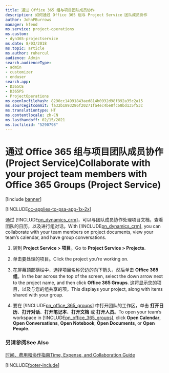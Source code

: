 ```yaml
---
title: 通过 Office 365 组与项目团队成员协作
description: 如何通过 Office 365 组与 Project Service 团队成员协作
author: JohnPBurrows
manager: kfend
ms.service: project-operations
ms.custom:
- dyn365-projectservice
ms.date: 8/03/2018
ms.topic: article
ms.author: ruhercul
audience: Admin
search.audienceType:
- admin
- customizer
- enduser
search.app:
- D365CE
- D365PS
- ProjectOperations
ms.openlocfilehash: 8290cc14991843aed814b0932d98f892a35c2a15
ms.sourcegitcommit: fa32b1893286f20271fa4ec4be8fc68bd135f53c
ms.translationtype: HT
ms.contentlocale: zh-CN
ms.lasthandoff: 02/15/2021
ms.locfileid: "5290798"
---
```

# <a name="collaborate-with-your-project-team-members-with-office-365-groups-project-service"></a><span data-ttu-id="53fdc-103">通过 Office 365 组与项目团队成员协作 (Project Service)</span><span class="sxs-lookup"><span data-stu-id="53fdc-103">Collaborate with your project team members with Office 365 Groups (Project Service)</span></span>

[!include [banner](../includes/psa-now-project-operations.md)]

[!INCLUDE[cc-applies-to-psa-app-1x-2x](../includes/cc-applies-to-psa-app-1x-2x.md)]

<span data-ttu-id="53fdc-104">通过 [!INCLUDE[pn_dynamics_crm](../includes/pn-dynamics-crm.md)]，可以与团队成员协作处理项目文档，查看团队的日历，以及进行组对话。</span><span class="sxs-lookup"><span data-stu-id="53fdc-104">With [!INCLUDE[pn_dynamics_crm](../includes/pn-dynamics-crm.md)], you can collaborate with your team members on project documents, view your team’s calendar, and have group conversations.</span></span>  
  
1. <span data-ttu-id="53fdc-105">转到 **Project Service > 项目**。</span><span class="sxs-lookup"><span data-stu-id="53fdc-105">Go to **Project Service > Projects**.</span></span>  
  
2. <span data-ttu-id="53fdc-106">单击要处理的项目。</span><span class="sxs-lookup"><span data-stu-id="53fdc-106">Click the project you’re working on.</span></span>  
  
3. <span data-ttu-id="53fdc-107">在屏幕顶部横栏中，选择项目名称旁边的向下箭头，然后单击 **Office 365 组**。</span><span class="sxs-lookup"><span data-stu-id="53fdc-107">In the bar across the top of the screen, select the down arrow next to the project name, and then click **Office 365 Groups**.</span></span> <span data-ttu-id="53fdc-108">这将显示您的项目，以及与您的组共享的项。</span><span class="sxs-lookup"><span data-stu-id="53fdc-108">This displays your project, along with items shared with your group.</span></span>  
  
4. <span data-ttu-id="53fdc-109">要在 [!INCLUDE[pn_office_365_groups](../includes/pn-office-365-groups.md)] 中打开团队的工作区，单击 **打开日历**、**打开对话**、**打开笔记本**、**打开文档** 或 **打开人员**。</span><span class="sxs-lookup"><span data-stu-id="53fdc-109">To open your team’s workspace in [!INCLUDE[pn_office_365_groups](../includes/pn-office-365-groups.md)], click **Open Calendar**, **Open Conversations**, **Open Notebook**, **Open Documents**, or **Open People**.</span></span>  
  
### <a name="see-also"></a><span data-ttu-id="53fdc-110">另请参阅</span><span class="sxs-lookup"><span data-stu-id="53fdc-110">See Also</span></span>  
 [<span data-ttu-id="53fdc-111">时间、费用和协作指南</span><span class="sxs-lookup"><span data-stu-id="53fdc-111">Time, Expense, and Collaboration Guide</span></span>](../psa/time-expense-collaboration-guide.md)


[!INCLUDE[footer-include](../includes/footer-banner.md)]